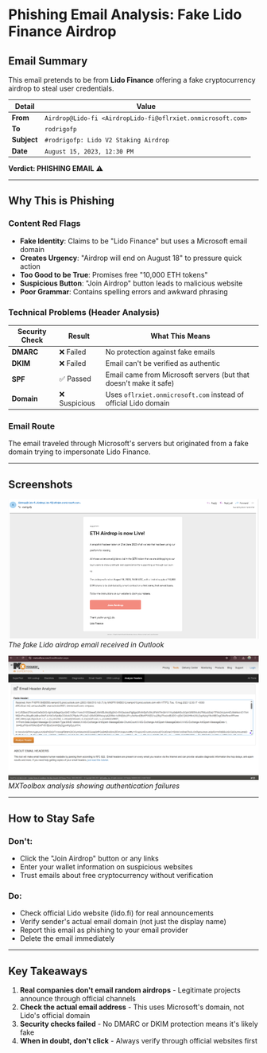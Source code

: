 # Phishing Email Analysis: Fake Lido Finance Airdrop

## Email Summary
This email pretends to be from **Lido Finance** offering a fake cryptocurrency airdrop to steal user credentials.

| Detail | Value |
|--------|-------|
| **From** | `Airdrop@Lido-fi <AirdropLido-fi@oflrxiet.onmicrosoft.com>` |
| **To** | `rodrigofp` |
| **Subject** | `#rodrigofp: Lido V2 Staking Airdrop` |
| **Date** | `August 15, 2023, 12:30 PM` |

**Verdict: PHISHING EMAIL** ⚠

---

## Why This is Phishing

### Content Red Flags
- **Fake Identity**: Claims to be "Lido Finance" but uses a Microsoft email domain
- **Creates Urgency**: "Airdrop will end on August 18" to pressure quick action  
- **Too Good to be True**: Promises free "10,000 ETH tokens"
- **Suspicious Button**: "Join Airdrop" button leads to malicious website
- **Poor Grammar**: Contains spelling errors and awkward phrasing

### Technical Problems (Header Analysis)

| Security Check | Result | What This Means |
|----------------|--------|-----------------|
| **DMARC** | ❌ Failed | No protection against fake emails |
| **DKIM** | ❌ Failed | Email can't be verified as authentic |
| **SPF** | ✅ Passed | Email came from Microsoft servers (but that doesn't make it safe) |
| **Domain** | ❌ Suspicious | Uses `oflrxiet.onmicrosoft.com` instead of official Lido domain |

### Email Route
The email traveled through Microsoft's servers but originated from a fake domain trying to impersonate Lido Finance.

---

## Screenshots
![Phishing Email Sample](screenshots/phishing_sample_outlook.png)
*The fake Lido airdrop email received in Outlook*

![Header Analysis](screenshots/header_analysis.png)  
*MXToolbox analysis showing authentication failures*

---

## How to Stay Safe

### Don't:
- Click the "Join Airdrop" button or any links
- Enter your wallet information on suspicious websites
- Trust emails about free cryptocurrency without verification

### Do:
- Check official Lido website (lido.fi) for real announcements
- Verify sender's actual email domain (not just the display name)
- Report this email as phishing to your email provider
- Delete the email immediately

---

## Key Takeaways

1. **Real companies don't email random airdrops** - Legitimate projects announce through official channels
2. **Check the actual email address** - This uses Microsoft's domain, not Lido's official domain
3. **Security checks failed** - No DMARC or DKIM protection means it's likely fake
4. **When in doubt, don't click** - Always verify through official websites first

